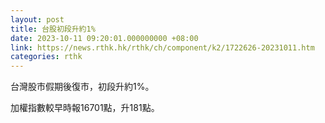 ```yaml
---
layout: post
title: 台股初段升約1%
date: 2023-10-11 09:20:01.000000000 +08:00
link: https://news.rthk.hk/rthk/ch/component/k2/1722626-20231011.htm
categories: rthk
---
```


台灣股市假期後復市，初段升約1%。

加權指數較早時報16701點，升181點。

